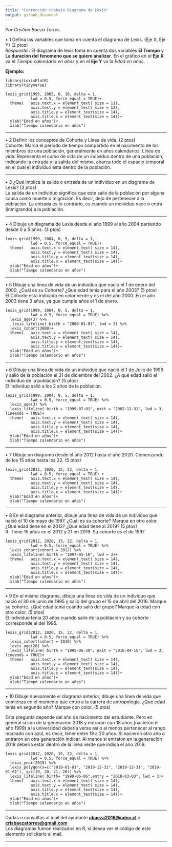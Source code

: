```yaml
---
title: "Corrección trabajo Diagrama de Lexis"
output: github_document
---
```

  
 _Por Cristian Baeza Torres_

•	1 Defina las variables que toma en cuenta el diagrama de Lexis. (Eje X, Eje Y) (2 ptos)  
_Respuesta_ : El diagrama de lexis toma en cuenta dos variables **El Tiempo** y **La duración del fenomeno que se quiere analizar**. En el gráfico en el **Eje X** va el _Tiempo calendario en años_ y en el **Eje Y** va la _Edad en años_.

**Ejemplo:** 
```{r eval=TRUE, echo=FALSE}
library(LexisPlotR)
library(tidyverse)

lexis_grid(1995, 2005, 0, 10, delta = 1,
           lwd = 0.5, force_equal = TRUE)+
  theme(   axis.text.x = element_text( size = 11),
           axis.text.y = element_text( size = 12),
           axis.title.y = element_text(size = 14),
           axis.title.x = element_text(size = 14))+
  ylab("Edad en años")+
  xlab("Tiempo calendario en años") 

```  

***  

•	2 Definir los conceptos de Cohorte y Línea de vida. (2 ptos)  
Cohorte: Marca el periodo de tiempo compartido en el nacimiento de los miembros de una población, generalmente en años calendarios.
Línea de vida: Representa el curso de vida de un individuo dentro de una población, indicando la entrada y la salida del mismo, abarca todo el espacio temporal en el cual el individuo esta dentro de la población.   

***  

•	3 ¿Qué implica la salida o entrada de un individuo en un diagrama de Lexis? (3 ptos)  
La salida de un individuo significa que este salio de la población por alguna causa como muerte o migración. Es decir, dejo de pertenecer a la población. La entrada es lo contrario, es cuando un individuo nace o entra (inmigrando) a la población.
  
***  

•	4 Dibuje un diagrama de Lexis desde el año 1999 al año 2004 partiendo desde 0 a 5 años. (3 ptos)   
```{r eval=TRUE, echo=FALSE}
lexis_grid(1999, 2004, 0, 5, delta = 1,
           lwd = 0.5, force_equal = TRUE)+
  theme(   axis.text.x = element_text( size = 14),
           axis.text.y = element_text( size = 14),
           axis.title.y = element_text(size = 14),
           axis.title.x = element_text(size = 14))+
  ylab("Edad en años")+
  xlab("Tiempo calendario en años")
```  

***  

•	5 Dibuje una línea de vida de un individuo que nació el 1 de enero del 2000.  ¿Cuál es su Cohorte? ¿Qué edad tenia para el año 2003? (5 ptos)  
El Cohorte esta indicado en color verde y es el del año 2000. En el año 2003 tiene 3 años, ya que cumple años el 1 de enero.
```{r eval=TRUE, echo=FALSE}
lexis_grid(1999, 2004, 0, 5, delta = 1,
           lwd = 0.5, force_equal = TRUE) %>% 
  lexis_age(3) %>% 
   lexis_lifeline( birth = "2000-01-01", lwd = 3) %>%
  lexis_cohort(2000)+
  theme(   axis.text.x = element_text( size = 14),
           axis.text.y = element_text( size = 14),
           axis.title.y = element_text(size = 14),
           axis.title.x = element_text(size = 14))+
  ylab("Edad en años")+
  xlab("Tiempo calendario en años")
```  

***   

•	6 Dibuje una línea de vida de un individuo que nació el 1 de Julio de 1999 y salió de la población el 31 de diciembre del 2002. ¿A qué edad salió el individuo de la población? (5 ptos)  
El individuo salió a los 2 años de la población.

```{r eval=TRUE, echo=FALSE}
lexis_grid(1999, 2004, 0, 5, delta = 1,
           lwd = 0.5, force_equal = TRUE) %>% 
  lexis_age(3) %>% 
  lexis_lifeline( birth = "1999-07-01", exit = "2002-12-31", lwd = 3, lineends = TRUE)+
  theme(   axis.text.x = element_text( size = 14),
           axis.text.y = element_text( size = 14),
           axis.title.y = element_text(size = 14),
           axis.title.x = element_text(size = 14))+
  ylab("Edad en años")+
  xlab("Tiempo calendario en años")

```  

***  

•	7 Dibuje un diagrama desde el año 2012 hasta el año 2020. Comenzando de los 15 años hasta los 22. (5 ptos)  
```{r eval=TRUE, echo=FALSE}
lexis_grid(2012, 2020, 15, 22, delta = 1,
           lwd = 0.5, force_equal = TRUE) +
  theme(   axis.text.x = element_text( size = 14),
           axis.text.y = element_text( size = 14),
           axis.title.y = element_text(size = 14),
           axis.title.x = element_text(size = 14))+
  ylab("Edad en años")+
  xlab("Tiempo calendario en años")
```

***  

•	8 En el diagrama anterior, dibuje una línea de vida de un individuo que nació el 10 de mayo de 1997. ¿Cuál es su cohorte? Marque en otro color. ¿Qué edad tiene en el 2012? ¿Qué edad tiene al 2019? (5 ptos)  
R: Tiene 15 años en el 2012 y 21 en 2019. Su cohorte es el de 1997
```{r eval=TRUE, echo=FALSE}
lexis_grid(2012, 2020, 15, 22, delta = 1,
           lwd = 0.5, force_equal = TRUE) %>% 
  lexis_cohort(cohort = 2012) %>% 
  lexis_lifeline( birth = "1997-05-10", lwd = 3)+
  theme(   axis.text.x = element_text( size = 14),
           axis.text.y = element_text( size = 14),
           axis.title.y = element_text(size = 14),
           axis.title.x = element_text(size = 14))+
  ylab("Edad en años")+
  xlab("Tiempo calendario en años")
```  

***   

•	9 En el mismo diagrama, dibuje una línea de vida de un individuo que nació el 30 de junio de 1995 y salió del grupo el 15 de abril del 2016. Marque su cohorte. ¿Qué edad tenia cuando salió del grupo? Marque la edad con otro color. (5 ptos)  
El individuo tenia 20 años cuando salio de la población y su cohorte corresponde al del 1995.  
```{r eval=TRUE, echo=FALSE}
lexis_grid(2012, 2020, 15, 22, delta = 1,
           lwd = 0.5, force_equal = TRUE) %>% 
  lexis_cohort(cohort = 2010) %>% 
  lexis_age(20) %>% 
  lexis_lifeline( birth = "1995-06-30", exit = "2016-04-15", lwd = 3, lineends = TRUE)+
  theme(   axis.text.x = element_text( size = 14),
           axis.text.y = element_text( size = 14),
           axis.title.y = element_text(size = 14),
           axis.title.x = element_text(size = 14))+
  ylab("Edad en años")+
  xlab("Tiempo calendario en años")
```

 ***  
 
•	10 Dibuje nuevamente el diagrama anterior, dibuje una línea de vida que comienza en el momento que entro a la carrera de antropología. ¿Qué edad tenia en segundo año? Marque con color. (5 ptos)

Esta pregunta depende del año de nacimiento del estudiante. Pero en general si son de la generación 2018 y entraron con 18 años (nacieron el año 1999) a la universidad debería verse así o al menos pertenecer al rango marcado con azul, es decir, tener entre 19 a 20 años. Si nacieron otro año o entraron en otra generación indicar. Al menos si entraton en la generación 2018 debería estar dentro de la línea verde que indica el año 2019. 
```{r eval=TRUE, echo=FALSE}
lexis_grid(2012, 2020, 15, 22, delta = 1,
           lwd = 0.5, force_equal = TRUE) %>% 
  lexis_year(2019) %>% 
  lexis_polygon(x=c("2019-01-01", "2019-12-31", "2019-12-31", "2019-01-01"), y=c(19, 20, 21, 20)) %>% 
  lexis_lifeline( birth= "1999-06-06",entry = "2018-03-03", lwd = 3)+
  theme(   axis.text.x = element_text( size = 14),
           axis.text.y = element_text( size = 14),
           axis.title.y = element_text(size = 14),
           axis.title.x = element_text(size = 14))+
  ylab("Edad en años")+
  xlab("Tiempo calendario en años")
```

***  
Dudas o consultas al mail del ayudante **cbaeza2016@udec.cl** o **crisbaezatorres@gmail.com**  
Los diagramas fueron realizados en R, si desea ver el código de este elemento solicitarlo al mail.  

***  
  
  


